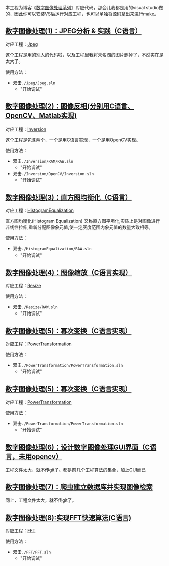 本工程为博客《[数字图像处理系列](https://blog.csdn.net/zhaodongyu_ak47/category_10138770.html)》对应代码，那会儿我都是用的visual studio做的，因此你可以安装VS后运行对应工程，也可以单独将源码拿出来进行make。

## [数字图像处理(1)：JPEG分析 & 实践（C语言）](https://blog.csdn.net/ZhaoDongyu_AK47/article/details/106971801?spm=1001.2014.3001.5502)

对应工程：[Jpeg](./Jpeg/)

这个工程是用的[别人](http://thecodeway.com/blog/?p=69)的代码啦，以及工程里我将未名湖的图片删掉了，不然实在是太大了。

使用方法：
- 双击`./Jpeg/Jpeg.sln`
    - "开始调试"

## [数字图像处理(2)：图像反相(分别用C语言、OpenCV、Matlab实现)](https://blog.csdn.net/ZhaoDongyu_AK47/article/details/106972830?spm=1001.2014.3001.5502)

对应工程：[Inversion](./Inversion/)

这个工程是包含两个，一个是用C语言实现，一个是用OpenCV实现。

使用方法：
- 双击`./Inversion/RAM/RAW.sln`
    - "开始调试"
- 双击`./Inversion/OpenCV/Inversion.sln`
    - "开始调试"

## [数字图像处理(3)：直方图均衡化（C语言）](https://blog.csdn.net/ZhaoDongyu_AK47/article/details/106973312)

对应工程：[HistogramEqualization](./HistogramEqualization/)

直方图均衡化(Histogram Equalization) 又称直方图平坦化,实质上是对图像进行非线性拉伸,重新分配图像象元值,使一定灰度范围内象元值的数量大致相等。

使用方法：
- 双击`./HistogramEqualization/RAW.sln`
    - "开始调试"

## [数字图像处理(4)：图像缩放（C语言实现）](https://blog.csdn.net/ZhaoDongyu_AK47/article/details/106973433)

对应工程：[Resize](./Resize/)

使用方法：
- 双击`./Resize/RAW.sln`
    - "开始调试"

## [数字图像处理(5)：幂次变换（C语言实现）](https://blog.csdn.net/ZhaoDongyu_AK47/article/details/106973554)

对应工程：[PowerTransformation](./PowerTransformation/)

使用方法：
- 双击`./PowerTransformation/PowerTransformation.sln`
    - "开始调试"

## [数字图像处理(5)：幂次变换（C语言实现）](https://blog.csdn.net/ZhaoDongyu_AK47/article/details/106973554)

对应工程：[PowerTransformation](./PowerTransformation/)

使用方法：
- 双击`./PowerTransformation/PowerTransformation.sln`
    - "开始调试"

## [数字图像处理(6)：设计数字图像处理GUI界面（C语言，未用opencv）](https://blog.csdn.net/ZhaoDongyu_AK47/article/details/106974028)

工程文件太大，就不传git了。都是前几个工程算法的集合，加上GUI而已

## [数字图像处理(7)：爬虫建立数据库并实现图像检索](https://blog.csdn.net/ZhaoDongyu_AK47/article/details/106974176)

同上，工程文件太大，就不传git了。

## [数字图像处理(8):实现FFT快速算法(C语言)](https://blog.csdn.net/ZhaoDongyu_AK47/article/details/106975214)

对应工程：[FFT](./FFT/)

使用方法：
- 双击`./FFT/FFT.sln`
    - "开始调试"
